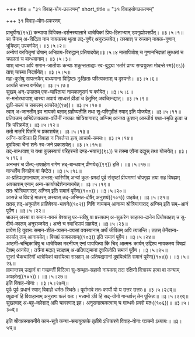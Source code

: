 +++
title = "३१ विवाह-योग-प्रकरणम्"
short_title = "३१ विवाहयोगप्रकरणम्"

+++
३१ विवाह-योग-प्रकरणम्


प्राचुर्येण((९५)) कन्याया विविक्त-दर्शनस्यालाभे धात्रेयिकां प्रिय-हिताभ्याम् उपगृह्योपसर्पेत्।   ॥३।५।१॥  
सा चैनाम् अ-विदिता नाम नायकस्य भूत्वा तद्-गुणैर् अनुरञ्जयेत्। तस्याश् च रुच्यान् नायक-गुणान् भूयिष्ठम् उपवर्णयेत्।   ॥३।५।२॥  
अन्येषां वरयितॄणां दोषान् अभिप्राय-विरुद्धान् प्रतिपादयेत्॥३।५।४ मातापित्रोश् च गुणानभिज्ञतां लुब्धतां च चपलतां च बान्धवानाम्।   ॥३।५।३॥  
याश् चान्या अपि समान-जातीयाः कन्याः शकुन्तलाद्याः स्व-बुद्ध्या भर्तारं प्राप्य सम्प्रयुक्ता मोदन्ते स्म((९६)) ताश् चास्या निदर्शयेत्।   ॥३।५।५॥  
महा-कुलेषु सापत्नकैर् बाध्यमाना विद्विष्टाः दुःखिताः परित्यक्ताश् च दृश्यन्ते।   ॥३।५।६॥  
आयतिं चास्य वर्णयेत्।   ॥३।५।७॥  
सुखम् अन्-उपहतम् एक-चारितायां नायकानुरागं च वर्णयेत्।   ॥३।५।८॥  
स-मनोरथायाश् चास्या अपायं साध्वसं व्रीडां च हेतुभिर् अवच्छिन्द्यात्।   ॥३।५।९॥  
दूती-कल्पं च सकलम् आचरेत्((९७))।   ॥३।५।१०॥  
त्वाम् अ-जानतीम् इव नायको बलाद् ग्रहीष्यतीति तथा सु-परिगृहीतं स्याद् इति योजयेत्।   ॥३।५।११॥  
प्रतिपन्नाम् अभिप्रेतावकाश-वर्तिनीं नायकः श्रोत्रियागाराद् अग्निम् आनय्य कुशान् आस्तीर्य यथा-स्मृति हुत्वा च त्रिः परिक्रमेत्।   ॥३।५।१२॥  
ततो मातरि पितरि च प्रकाशयेत्।   ॥३।५।१३॥  
अग्नि-साक्षिका हि विवाहा न निवर्तन्त इत्य् आचार्य-समयः।   ॥३।५।१४॥  
दूषयित्वा चैनां शनैः स्व-जने प्रकाशयेत्।   ॥३।५।१५॥  
तद्-बान्धवाश् च यथा कुलस्याघं परिहरन्तो दण्ड-भयाच्((९८)) च तस्मा एवैनां दद्युस् तथा योजयेत्।   ॥३।५।१६॥  
अनन्तरं च प्रीत्य्-उपग्रहेण रागेण तद्-बान्धवान् प्रीणयेद्((९९)) इति।   ॥३।५।१७॥  
गान्धर्वेण विवाहेन वा चेष्टेत।   ॥३।५।१८॥  
अ-प्रतिपद्यमानायाम् अन्तश्-चारिणीम् अन्यां कुल-प्रमदां पूर्व संसृष्टां प्रीयमाणां चोपगृह्य तया सह विषह्यम् अवकाशम् एनाम् अन्य-कार्यापदेशेनानाययेत्।   ॥३।५।१९॥  
ततः श्रोत्रियागाराद् अग्निम् इति समानं पूर्वेण((१००))।   ॥३।५।२०॥  
आसन्ने च विवाहे मातरम् अस्यास् तद्-अभिमत-दोषैर् अनुशयं((१०१)) ग्राहयेत्।   ॥३।५।२१॥  
ततस् तद्-अनुमतेन प्रातिवेश्या-भावने((१०२)) निशि नायकम् आनाय्य श्रोत्रियागाराद् अग्निम् इति सम्~आनं पूर्वेण।   ॥३।५।२२॥  
भ्रातरम् अस्या वा समान-वयसं वेश्यासु पर-स्त्रीषु वा प्रसक्तम् अ-सुकरेण साहाय्य-दानेन प्रियोपग्रहश् च सु-दीर्घ-कालम् अनुरञ्जयेत्। अन्ते च स्वाभिप्रायं ग्राहयेत्।   ॥३।५।२३॥  
प्रायेण हि युवानः समान-शील-व्यसन-वयसां वयस्यानाम् अर्थे जीवितम् अपि त्यजन्ति। ततस् तेनैवान्य-कार्यात् ताम् आनाययेत्। विषह्यं सावकाशम्((१०३)) इति समानं पूर्वेण।   ॥३।५।२४॥  
अष्टमी-चन्द्रिकादिषु च धात्रेयिका मदनीयम् एनां पाययित्वा किं चिद् आत्मनः कार्यम् उद्दिश्य नायकस्य विषह्यं देशम् आनयेत्। तत्रैनां मदात् सञ्ज्ञाम् अ-प्रतिपद्यमानां दूषयित्वेति समानं पूर्वेण।   ॥३।५।२५॥  
सुप्तां चैकचारिणीं धात्रेयिकां वारयित्वा सञ्ज्ञाम् अ-प्रतिपद्यमानां दूषयित्वेति समानं पूर्वेण((१०४))।   ॥३।५।२६॥  
ग्रामान्तरम् उद्यानं वा गच्छन्तीं विदित्वा सु-सम्भृत-सहायो नायकस् तदा रक्षिणो वित्रास्य हत्वा वा कन्याम् अपहरेत्((१०५))।   ॥३।५।२७॥  
इति विवाह-योगाः।   ॥३।५।२७च्॥  
पूर्वः पूर्वः प्रधानं स्याद् विवाहो धर्मतः स्थितेः। पूर्वाभावे ततः कार्यो यो य उत्तर उत्तरः॥   ॥३।५।२८व्॥  
व्यूढानां हि विवाहानाम् अनुरागः फलं यतः। मध्यमो ऽपि हि सद्-योगो गान्धर्वस् तेन पूजितः॥   ॥३।५।२९व्॥  
सुखत्वाद् अ-बहु-क्लेशाद् अपि चावरणाद् इह। अनुरागात्मकत्वाच् च गान्धर्वः प्रवरो मतः((१०६))॥ ॥३।५।३०व्॥  

इति श्रीवात्स्यायनीये काम-सूत्रे कन्या-सम्प्रयुक्तके तृतीये ऽधिकरणे विवाह-योगाः पञ्चमो ऽध्यायः॥ ॥३।५च्॥  